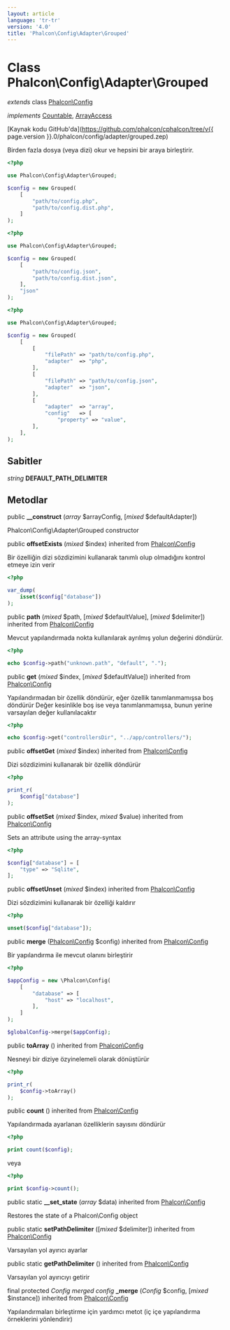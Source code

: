 ```yaml
---
layout: article
language: 'tr-tr'
version: '4.0'
title: 'Phalcon\Config\Adapter\Grouped'
---
```

# Class **Phalcon\Config\Adapter\Grouped**

*extends* class [Phalcon\Config](Phalcon_Config)

*implements* [Countable](https://php.net/manual/en/class.countable.php), [ArrayAccess](https://php.net/manual/en/class.arrayaccess.php)

[Kaynak kodu GitHub'da](https://github.com/phalcon/cphalcon/tree/v{{ page.version }}.0/phalcon/config/adapter/grouped.zep)

Birden fazla dosya (veya dizi) okur ve hepsini bir araya birleştirir.

```php
<?php

use Phalcon\Config\Adapter\Grouped;

$config = new Grouped(
    [
        "path/to/config.php",
        "path/to/config.dist.php",
    ]
);

```

```php
<?php

use Phalcon\Config\Adapter\Grouped;

$config = new Grouped(
    [
        "path/to/config.json",
        "path/to/config.dist.json",
    ],
    "json"
);

```

```php
<?php

use Phalcon\Config\Adapter\Grouped;

$config = new Grouped(
    [
        [
            "filePath" => "path/to/config.php",
            "adapter"  => "php",
        ],
        [
            "filePath" => "path/to/config.json",
            "adapter"  => "json",
        ],
        [
            "adapter"  => "array",
            "config"   => [
                "property" => "value",
        ],
    ],
);

```

## Sabitler

*string* **DEFAULT_PATH_DELIMITER**

## Metodlar

public **__construct** (*array* $arrayConfig, [*mixed* $defaultAdapter])

Phalcon\Config\Adapter\Grouped constructor

public **offsetExists** (*mixed* $index) inherited from [Phalcon\Config](Phalcon_Config)

Bir özelliğin dizi sözdizimini kullanarak tanımlı olup olmadığını kontrol etmeye izin verir

```php
<?php

var_dump(
    isset($config["database"])
);

```

public **path** (*mixed* $path, [*mixed* $defaultValue], [*mixed* $delimiter]) inherited from [Phalcon\Config](Phalcon_Config)

Mevcut yapılandırmada nokta kullanılarak ayrılmış yolun değerini döndürür.

```php
<?php

echo $config->path("unknown.path", "default", ".");

```

public **get** (*mixed* $index, [*mixed* $defaultValue]) inherited from [Phalcon\Config](Phalcon_Config)

Yapılandırmadan bir özellik döndürür, eğer özellik tanımlanmamışsa boş döndürür Değer kesinlikle boş ise veya tanımlanmamışsa, bunun yerine varsayılan değer kullanılacaktır

```php
<?php

echo $config->get("controllersDir", "../app/controllers/");

```

public **offsetGet** (*mixed* $index) inherited from [Phalcon\Config](Phalcon_Config)

Dizi sözdizimini kullanarak bir özellik döndürür

```php
<?php

print_r(
    $config["database"]
);

```

public **offsetSet** (*mixed* $index, *mixed* $value) inherited from [Phalcon\Config](Phalcon_Config)

Sets an attribute using the array-syntax

```php
<?php

$config["database"] = [
    "type" => "Sqlite",
];

```

public **offsetUnset** (*mixed* $index) inherited from [Phalcon\Config](Phalcon_Config)

Dizi sözdizimini kullanarak bir özelliği kaldırır

```php
<?php

unset($config["database"]);

```

public **merge** ([Phalcon\Config](Phalcon_Config) $config) inherited from [Phalcon\Config](Phalcon_Config)

Bir yapılandırma ile mevcut olanını birleştirir

```php
<?php

$appConfig = new \Phalcon\Config(
    [
        "database" => [
            "host" => "localhost",
        ],
    ]
);

$globalConfig->merge($appConfig);

```

public **toArray** () inherited from [Phalcon\Config](Phalcon_Config)

Nesneyi bir diziye özyinelemeli olarak dönüştürür

```php
<?php

print_r(
    $config->toArray()
);

```

public **count** () inherited from [Phalcon\Config](Phalcon_Config)

Yapılandırmada ayarlanan özelliklerin sayısını döndürür

```php
<?php

print count($config);

```

veya

```php
<?php

print $config->count();

```

public static **__set_state** (*array* $data) inherited from [Phalcon\Config](Phalcon_Config)

Restores the state of a Phalcon\Config object

public static **setPathDelimiter** ([*mixed* $delimiter]) inherited from [Phalcon\Config](Phalcon_Config)

Varsayılan yol ayırıcı ayarlar

public static **getPathDelimiter** () inherited from [Phalcon\Config](Phalcon_Config)

Varsayılan yol ayırıcıyı getirir

final protected *Config merged config* **_merge** (*Config* $config, [*mixed* $instance]) inherited from [Phalcon\Config](Phalcon_Config)

Yapılandırmaları birleştirme için yardımcı metot (iç içe yapılandırma örneklerini yönlendirir)